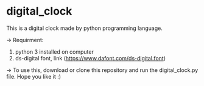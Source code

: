 # digital_clock
This is a digital clock made by python programming language.

-> Requirment: 
1. python 3 installed on computer
2. ds-digital font, link (https://www.dafont.com/ds-digital.font)

-> To use this, download or clone this repository and run the digital_clock.py file.
Hope you like it :)
